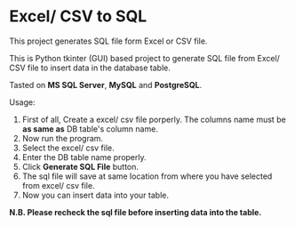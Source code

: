 # Excel/ CSV to SQL
This project generates SQL file form Excel or CSV file. 


This is Python tkinter (GUI) based project to generate SQL file from Excel/ CSV file to insert data in the database table.

Tasted on **MS SQL Server**, **MySQL** and **PostgreSQL**.

Usage:  
1. First of all, Create a excel/ csv file porperly. The columns name must be **as same as** DB table's column name.
2. Now run the program.
3. Select the excel/ csv file.
4. Enter the DB table name properly.
5. Click **Generate SQL File** button.
6. The sql file will save at same location from where you have selected from excel/ csv file.
7. Now you can insert data into your table.

**N.B. Please recheck the sql file before inserting data into the table.**
